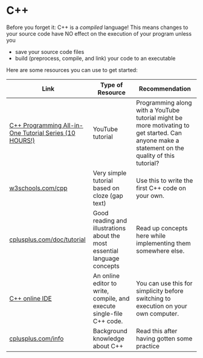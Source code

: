 # C++ 


Before you forget it: C++ is a *compiled* language! This means changes to your source code have NO effect on the execution of your program unless you 
- save your source code files
- build (preprocess, compile, and link) your code to an executable

Here are some resources you can use to get started:

| Link  | Type of Resource | Recommendation |
| ------------- | ------------- | ------- |
| [C++ Programming All-in-One Tutorial Series (10 HOURS!)](https://www.youtube.com/watch?v=_bYFu9mBnr4) | YouTube tutorial | Programming along with a YouTube tutorial might be more motivating to get started. Can anyone make a statement on the quality of this tutorial?  | 
| [w3schools.com/cpp](https://www.w3schools.com/cpp) | Very simple tutorial based on cloze (gap text)  | Use this to write the first C++ code on your own. |
| [cplusplus.com/doc/tutorial](http://www.cplusplus.com/doc/tutorial/)  | Good reading and illustrations about the most essential language concepts | Read up concepts here while implementing them somewhere else. |
| [C++ online IDE](http://cpp.sh/)  | An online editor to write, compile, and execute single-file C++ code. | You can use this for simplicity before switching to execution on your own computer. |
| [cplusplus.com/info](http://www.cplusplus.com/info) | Background knowledge about C++ | Read this after having gotten some practice |




